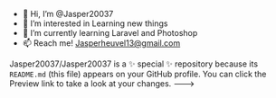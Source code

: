 - 👋 Hi, I’m @Jasper20037
- 👀 I’m interested in Learning new things
- 🌱 I’m currently learning Laravel and Photoshop
- 📫 Reach me! Jasperheuvel13@gmail.com 

<!---
<!-- - 💞️ I’m looking to collaborate on anything -->

Jasper20037/Jasper20037 is a ✨ special ✨ repository because its `README.md` (this file) appears on your GitHub profile.
You can click the Preview link to take a look at your changes.
--->

